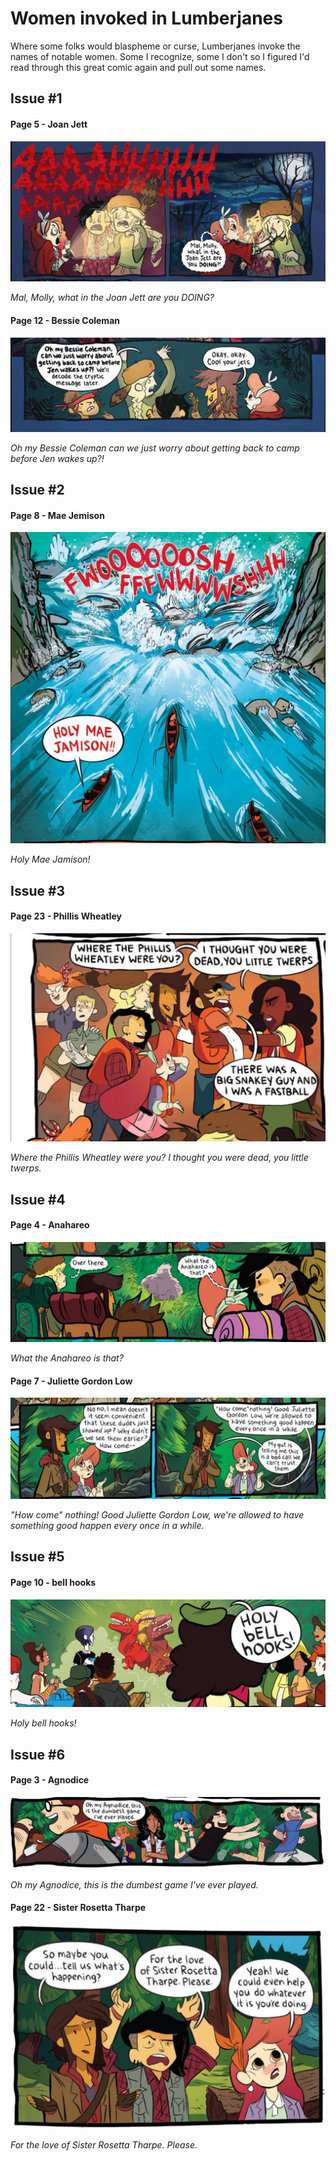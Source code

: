 # Women invoked in Lumberjanes

Where some folks would blaspheme or curse, Lumberjanes invoke the names of notable women. Some I recognize, some I don't so I figured I'd read through this great comic again and pull out some names.

## Issue #1

#### Page 5 - Joan Jett

![Joan Jett](images/i01p05-joanjett.png)

*Mal, Molly, what in the Joan Jett are you DOING?*

#### Page 12 - Bessie Coleman

![Bessie Coleman](images/i01p12-bessiecoleman.png)

*Oh my Bessie Coleman can we just worry about getting back to camp before Jen wakes up?!*

## Issue #2

#### Page 8 - Mae Jemison

![Mae Jemison](images/i02p08-maejemison.png)

*Holy Mae Jamison!*

## Issue #3

#### Page 23 - Phillis Wheatley

![Phillis Wheatley](images/i03p23-phillis-wheatley.png)

*Where the Phillis Wheatley were you? I thought you were dead, you little twerps.*

## Issue #4

#### Page 4 - Anahareo

![Anahareo](images/i04p04-anahareo.png)

*What the Anahareo is that?*

#### Page 7 - Juliette Gordon Low

![Juliette Gordon Low](images/i04p07-juliettegordonlow.png)

*"How come" nothing! Good Juliette Gordon Low, we're allowed to have something good happen every once in a while.*

## Issue #5

#### Page 10 - bell hooks

![bell hooks](images/i05p10-bellhooks.png)

*Holy bell hooks!*

## Issue #6

#### Page 3 - Agnodice

![Agnodice](images/i06p03-agnodice.png)

*Oh my Agnodice, this is the dumbest game I've ever played.*


#### Page 22 - Sister Rosetta Tharpe

![Sister Rosetta Tharpe](images/i06p22-sisterrosettatharpe.png)

*For the love of Sister Rosetta Tharpe. Please.*

